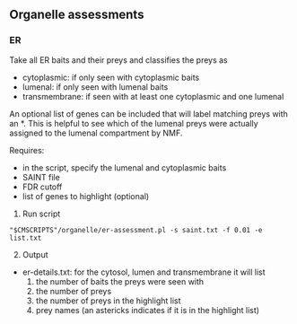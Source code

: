 ## Organelle assessments

### ER

Take all ER baits and their preys and classifies the preys as
* cytoplasmic: if only seen with cytoplasmic baits
* lumenal: if only seen with lumenal baits
* transmembrane: if seen with at least one cytoplasmic and one lumenal

An optional list of genes can be included that will label matching preys with an *. This is helpful to see which of the lumenal preys were actually assigned to the lumenal compartment by NMF.

Requires:
* in the script, specify the lumenal and cytoplasmic baits
* SAINT file
* FDR cutoff
* list of genes to highlight (optional)

1. Run script
```
"$CMSCRIPTS"/organelle/er-assessment.pl -s saint.txt -f 0.01 -e list.txt
```

2. Output
* er-details.txt: for the cytosol, lumen and transmembrane it will list
  1. the number of baits the preys were seen with
  2. the number of preys
  3. the number of preys in the highlight list
  4. prey names (an astericks indicates if it is in the highlight list)
